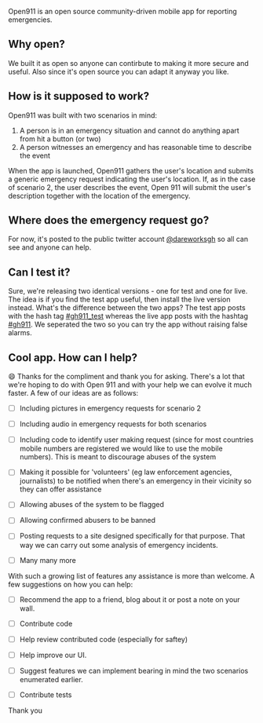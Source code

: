 Open911 is an open source community-driven mobile app for reporting emergencies.




## Why open?

We built it as open so anyone can contirbute to making it more secure and useful. Also since it's open source you can adapt it anyway you like.




## How is it supposed to work?

Open911 was built with two scenarios in mind:

1. A person is in an emergency situation and cannot do anything apart from hit a button (or two)
2. A person witnesses an emergency and has reasonable time to describe the event

When the app is launched, Open911 gathers the user's location and submits a generic emergency request indicating the user's location. If, as in the case of scenario 2, the user describes the event, Open 911 will submit the user's description together with the location of the emergency.




## Where does the emergency request go?

For now, it's posted to the public twitter account [@dareworksgh](https://twitter.com/dareworksgh) so all can see and anyone can help.




## Can I test it?

Sure, we're releasing two identical versions - one for test and one for live. The idea is if you find the test app useful, then install the live version instead. What's the difference between the two apps? The test app posts with the hash tag [#gh911_test](https://twitter.com/hashtag/gh911_test) whereas the live app posts with the hashtag [#gh911](https://twitter.com/hashtag/gh911). We seperated the two so you can try the app without raising false alarms.





## Cool app. How can I help?

:smile: Thanks for the compliment and thank you for asking. There's a lot that we're hoping to do with Open 911 and with your help we can evolve it much faster. A few of our ideas are as follows:

- [ ] Including pictures in emergency requests for scenario 2
- [ ] Including audio in emergency requests for both scenarios
- [ ] Including code to identify user making request (since for most countries mobile numbers are registered we would like to use the mobile numbers). This is meant to discourage abuses of the system
- [ ] Making it possible for 'volunteers' (eg law enforcement agencies, journalists) to be notified when there's an emergency in their vicinity so they can offer assistance
- [ ] Allowing abuses of the system to be flagged
- [ ] Allowing confirmed abusers to be banned
- [ ] Posting requests to a site designed specifically for that purpose. That way we can carry out some analysis of emergency incidents.
- [ ] Many many more


With such a growing list of features any assistance is more than welcome.
A few suggestions on how you can help:

- [ ] Recommend the app to a friend, blog about it or post a note on your wall.
- [ ] Contribute code
- [ ] Help review contributed code (especially for saftey)
- [ ] Help improve our UI. 
- [ ] Suggest features we can implement bearing in mind the two scenarios enumerated earlier.
- [ ] Contribute tests



Thank you



